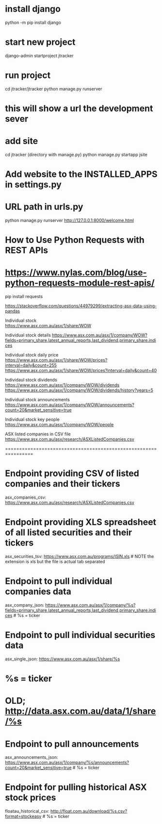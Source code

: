 # install django

python -m pip install django

# start new project

django-admin startproject jtracker

# run project

cd jtracker/jtracker
python manage.py runserver

# this will show a url the development sever

# add site

cd jtracker (directory with manage.py)
python manage.py startapp jsite

# Add website to the INSTALLED_APPS in settings.py

# URL path in urls.py
python manage.py runserver
http://127.0.0.1:8000/welcome.html

# How to Use Python Requests with REST APIs
# https://www.nylas.com/blog/use-python-requests-module-rest-apis/
pip install requests



 
https://stackoverflow.com/questions/44979299/extracting-asx-data-using-pandas 


Individual stock  
https://www.asx.com.au/asx/1/share/WOW

Individual stock details
https://www.asx.com.au/asx/1/company/WOW?fields=primary_share,latest_annual_reports,last_dividend,primary_share.indices

Individual stock daily price
https://www.asx.com.au/asx/1/share/WOW/prices?interval=daily&count=255 
https://www.asx.com.au/asx/1/share/WOW/prices?interval=daily&count=40 

Individaul stock dividends
https://www.asx.com.au/asx/1/company/WOW/dividends
https://www.asx.com.au/asx/1/company/WOW/dividends/history?years=5

Individual stock announcements
https://www.asx.com.au/asx/1/company/WOW/announcements?count=20&market_sensitive=true

Individual stock key people
https://www.asx.com.au/asx/1/company/WOW/people

ASX listed companies in CSV file
https://www.asx.com.au/asx/research/ASXListedCompanies.csv 

================================================================

# Endpoint providing CSV of listed companies and their tickers
asx_companies_csv: https://www.asx.com.au/asx/research/ASXListedCompanies.csv 

# Endpoint providing XLS spreadsheet of all listed securities and their tickers
asx_securities_tsv: https://www.asx.com.au/programs/ISIN.xls 
    # NOTE the extension is xls but the file is actual tab separated

# Endpoint to pull individual companies data
asx_company_json: https://www.asx.com.au/asx/1/company/%s?fields=primary_share,latest_annual_reports,last_dividend,primary_share.indices
    # %s = ticker

# Endpoint to pull individual securities data
asx_single_json: https://www.asx.com.au/asx/1/share/%s 
  # %s = ticker
  # OLD; http://data.asx.com.au/data/1/share/%s

# Endpoint to pull announcements
asx_announcements_json: https://www.asx.com.au/asx/1/company/%s/announcements?count=20&market_sensitive=true
    # %s = ticker

# Endpoint for pulling historical ASX stock prices
floatau_historical_csv: http://float.com.au/download/%s.csv?format=stockeasy  # %s = ticker





